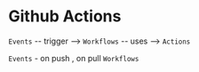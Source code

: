 # Github Actions

`Events` -- trigger --> `Workflows` -- uses --> `Actions`

`Events` - on push , on pull
`Workflows`
